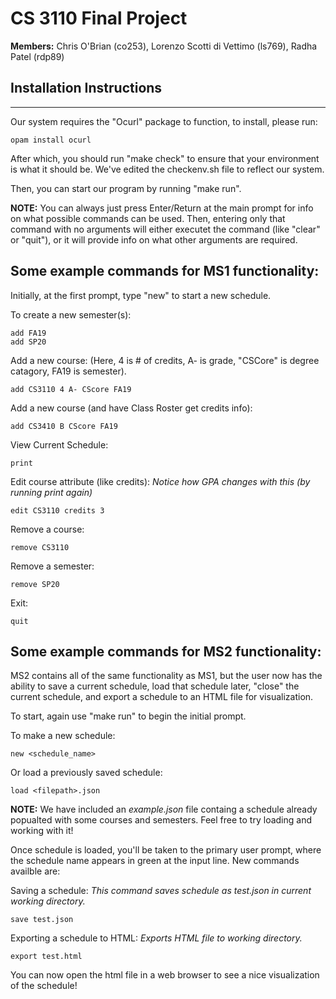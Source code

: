 # CS 3110 Final Project 

**Members:** Chris O'Brian (co253), Lorenzo Scotti di Vettimo (ls769), Radha Patel (rdp89)


## Installation Instructions
---
Our system requires the "Ocurl" package to function, to install, please run:

```
opam install ocurl
```

After which, you should run "make check" to ensure that your environment is what it should be. We've edited the checkenv.sh file to reflect our system.

Then, you can start our program by running "make run".

**NOTE:** You can always just press Enter/Return at the main prompt for info
on what possible commands can be used. Then, entering only that command with no
arguments will either executet the command (like "clear" or "quit"), or it will
provide info on what other arguments are required.

## Some example commands for MS1 functionality:

Initially, at the first prompt, type "new" to start a new schedule.

To create a new semester(s):
```
add FA19
add SP20
```

Add a new course:
(Here, 4 is # of credits, A- is grade, "CSCore" is degree catagory, FA19 is semester).
```
add CS3110 4 A- CScore FA19 
```

Add a new course (and have Class Roster get credits info):
```
add CS3410 B CScore FA19 
```

View Current Schedule:
```
print
```

Edit course attribute (like credits):
_Notice how GPA changes with this (by running print again)_
```
edit CS3110 credits 3
```

Remove a course:
```
remove CS3110
```

Remove a semester:
```
remove SP20
```

Exit:
```
quit
```

## Some example commands for MS2 functionality:

MS2 contains all of the same functionality as MS1, but the user now has the
ability to save a current schedule, load that schedule later, "close" the
current schedule, and export a schedule to an HTML file for visualization.

To start, again use "make run" to begin the initial prompt.

To make a new schedule:
```
new <schedule_name>
```

Or load a previously saved schedule:
```
load <filepath>.json
```

**NOTE:** We have included an _example.json_ file containg a schedule
already popualted with some courses and semesters. Feel free to try loading and
working with it!

Once schedule is loaded, you'll be taken to the primary user prompt, where the
schedule name appears in green at the input line. New commands availble are:

Saving a schedule:
_This command saves schedule as test.json in current working directory._
```
save test.json
```

Exporting a schedule to HTML:
_Exports HTML file to working directory._
```
export test.html
```

You can now open the html file in a web browser to see a nice visualization of
the schedule!
